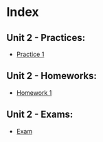 # Index 

## Unit 2 - Practices:  
* [Practice 1](/Practices/Practice_1/README.md)  

## Unit 2 - Homeworks:  
* [Homework 1](/Homeworks/README.md#)  

## Unit 2 - Exams:  
* [Exam]()  

